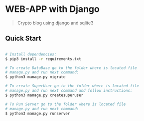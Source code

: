 # WEB-APP with Django

> Crypto blog using django and sqlite3

## Quick Start

``` bash

# Install dependencies:
$ pip3 install -r requirements.txt

# To create DataBase go to the folder where is located file 
# manage.py and run next command:
$ python3 manage.py migrate

# To create SuperUser go to the folder where is located file 
# manage.py and run next command and follow instructions:
$ python3 manage.py createsuperuser

# To Run Server go to the folder where is located file 
# manage.py and run next command:
$ python3 manage.py runserver
```
